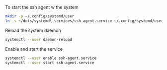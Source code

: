 To start the ssh agent w the system

```bash
mkdir -p ~/.config/systemd/user
ln -s ~/dots/systemd\ services/ssh-agent.service ~/.config/systemd/user/ssh-agent.service
```

Reload the system daemon

```bash
systemctl --user daemon-reload
```

Enable and start the service

```bash
systemctl --user enable ssh-agent.service
systemctl --user start ssh-agent.service
```
